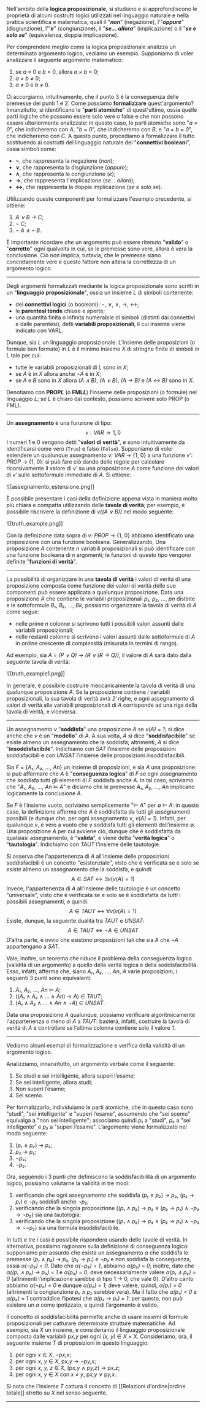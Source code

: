 Nell'ambito della **logica proposizionale**, si studiano e si approfondiscono le proprietà di alcuni costrutti logici utilizzati nel linguaggio naturale e nella pratica scientifica e matematica, quali il "***non***" (negazione), l’"***oppure***" (disgiunzione), l’"***e***" (congiunzione), il "***se... allora***" (implicazione) o il "***se e solo se***" (equivalenza, doppia implicazione).

Per comprendere meglio come la logica proposizionale analizza un determinato argomento logico, vediamo un esempio. Supponiamo di voler analizzare il seguente argomento matematico:
1. se *a* = 0 e *b* = 0, allora *a × b* = 0;
2. *a × b* ≠ 0;
3. *a* ≠ 0 e *b* ≠ 0.

Ci accorgiamo, intuitivamente, che il punto 3 è la conseguenza delle premesse dei punti 1 e 2. Come possiamo **formalizzare** quest'argomento? Innanzitutto, si identificano le "**parti atomiche**" di quest'ultimo, ossia quelle parti logiche che possono essere solo vere o false e che non possono essere ulteriormente analizzate: in questo caso, le parti atomiche sono "*a = 0*", che indicheremo con *A*, "*b = 0*", che indicheremo con *B*, e "*a × b = 0*", che indicheremo con *C*. A questo punto, procediamo a formalizzare il tutto sostituendo ai costrutti del linguaggio naturale dei "**connettivi booleani**", ossia simboli come:
- **¬**, che rappresenta la negazione (*non*);
- **∨**, che rappresenta la disgiunzione (*oppure*);
- **∧**, che rappresenta la congiunzione (*e*);
- **→**, che rappresenta l'implicazione (*se... allora*);
- **↔**, che rappresenta la doppia implicazione (*se e solo se*).

Utilizzando queste componenti per formalizzare l'esempio precedente, si ottiene:
1. *A ∨ B → C*;
2. *¬ C*;
3. *¬ A ∧ ¬ B*.

È importante ricordare che un argomento può essere ritenuto "**valido**" o "**corretto**" ogni qualvolta in cui, se le premesse sono vere, allora è vera la conclusione. Ciò non implica, tuttavia, che le premesse siano concretamente vere e questo fattore non altera la correttezza di un argomento logico.
___
Degli argomenti formalizzati mediante la logica proposizionale sono scritti in un "**linguaggio proposizionale**", ossia un insieme *L* di simboli contenente:
- dei **connettivi logici** (o booleani): ¬, ∨, ∧, →, ↔;
- le **parentesi tonde** chiuse e aperte;
- una quantità finita o infinita numerabile di simboli (distinti dai connettivi e dalle parentesi), detti **variabili proposizionali**, il cui insieme viene indicato con VAR*L*.

Dunque, sia *L* un linguaggio proposizionale. L’insieme delle proposizioni (o formule ben formate) in *L* è il minimo insieme *X* di stringhe finite di simboli in *L* tale per cui:
- tutte le variabili proposizionali di *L* sono in *X*;
- se *A* è in *X* allora anche *¬A* è in *X*;
- se *A* e *B* sono in *X* allora *(A ∧ B)*, *(A ∨ B)*, *(A → B)* e *(A ↔ B)* sono in *X*.

Denotiamo con **PROP*L*** (o **FML*L***) l’insieme delle proposizioni (o formule) nel linguaggio *L*; se *L* è chiaro dal contesto, possiamo scrivere solo PROP (o FML).
___
Un **assegnamento** è una funzione di tipo:
$$v: VAR → {1, 0}$$
I numeri 1 e 0 vengono detti "**valori di verità**", e sono intuitivamente da identificarsi come vero (`True`) e falso (`False`). Supponiamo di voler estendere un qualunque assegnamento *v:* *VAR* → {1, 0} a una funzione *v': PROP* → {1, 0}: si può fare ciò dando delle regole per calcolare ricorsivamente il valore di *v′* su una proposizione *A* come funzione dei valori di *v′* sulle sottoformule immediate di *A*. Si ottiene:

![[assegnamento_estensione.png]]

È possibile presentare i casi della definizione appena vista in maniera molto più chiara e compatta utilizzando delle **tavole di verità**; per esempio, è possibile riscrivere la definizione di *v((A ∨ B))* nel modo seguente:

![[truth_example.png]]

Con la definizione data sopra di *v: PROP* → {1, 0} abbiamo identificato una proposizione con una funzione booleana. Generalizzando, Una proposizione *A* contenente *n* variabili proposizionali si può identificare con una funzione booleana di *n* argomenti; le funzioni di questo tipo vengono definite "**funzioni di verità**".
___
La possibilità di organizzare in una **tavola di verità** i valori di verità di una proposizione composta come funzione dei valori di verità delle sue componenti può essere applicata a qualunque proposizione. Data una proposizione *A* che contiene le variabili proposizionali *p₁*, *p₂*, ..., *pn* distinte e le sottoformule *B₁*, *B₂*, ..., *Bk*, possiamo organizzare la tavola di verità di *A* come segue: 
- nelle prime *n* colonne si scrivono tutti i possibili valori assunti dalle variabili proposizionali;
- nelle restanti colonne si scrivono i valori assunti dalle sottoformule di *A* in ordine crescente di complessità (misurata in termini di rango).

Ad esempio, sia *A* = *(P ∨ Q) → (R ∨ (R → Q))*, il valore di *A* sarà dato dalla seguente tavola di verità:

![[truth_example1.png]]

In generale, è possibile costruire meccanicamente la tavola di verità di una qualunque proposizione *A*. Se la proposizione contiene *i* variabili proposizionali, la sua tavola di verità avrà *2ⁱ* righe, e ogni assegnamento di valori di verità alle variabili proposizionali di *A* corrisponde ad una riga della tavola di verità, e viceversa.
___
Un assegnamento *v* "**soddisfa**" una proposizione *A* se *v(A) = 1*; si dice anche che *v* è un "**modello**" di *A*. A sua volta, *A* si dice "**soddisfacibile**" se esiste almeno un assegnamento che la soddisfa; altrimenti, *A* si dice "**insoddisfacibile**". Indichiamo con *SAT* l’insieme delle proposizioni soddisfacibili e con *UNSAT* l’insieme delle proposizioni insoddisfacibili.

Sia *F* = {*A₁*, *A₂*, ..., *An*} un insieme di proposizioni, e sia *A* una proposizione: si può affermare che *A* è "**conseguenza logica**" di *F* se ogni assegnamento che soddisfa tutti gli elementi di *F* soddisfa anche *A*. In tal caso, scriviamo che "*A₁*, *A₂*, ..., *An* ⊨ *A*" e diciamo che le premesse *A₁*, *A₂*, ..., *An* implicano logicamente la conclusione *A*.

Se *F* è l’insieme vuoto, scriviamo semplicemente "⊨ *A*" per ∅ ⊨ *A*: in questo caso, la definizione afferma che *A* è soddisfatta da tutti gli assegnamenti possibili (e dunque che, per ogni assegnamento *v*, *v(A) = 1*). Infatti, per qualunque *v*, è vero a vuoto che *v* soddisfa tutti gli elementi dell’insieme ∅. Una proposizione *A* per cui avviene ciò, dunque che è soddisfatta da qualsiasi assegnamento, è "**valida**", e viene detta "**verità logica**" o "**tautologia**". Indichiamo con *TAUT* l'insieme delle tautologie.

Si osserva che l'appartenenza di *A* all'insieme delle proposizioni soddisfacibili è un concetto "esistenziale", visto che è verificata se e solo se *esiste* almeno un assegnamento che la soddisfa, e quindi:
$$A ∈ SAT ↔ ∃v(v(A) = 1)$$
Invece, l'appartenenza di *A* all'insieme delle tautologie è un concetto "universale", visto che è verificata se e solo se è soddisfatta da *tutti* i possibili assegnamenti, e quindi:
$$A ∈ TAUT ↔ ∀v(v(A) = 1)$$
Esiste, dunque, la seguente dualità tra *TAUT* e *UNSAT*:
$$A ∈ TAUT ⇔ ¬A ∈ UNSAT$$
D’altra parte, è ovvio che esistono proposizioni tali che sia *A* che *¬A* appartengano a *SAT*.

Vale, inoltre, un teorema che riduce il problema della conseguenza logica (validità di un argomento) a quello della verità logica e della soddisfacibilità. Esso, infatti, afferma che, siano *A₁*, *A₂*, ..., *An*, *A* varie proposizioni, i seguenti 3 punti sono equivalenti:
1. *A₁*, *A₂*, ..., *An* ⊨ *A*;
2. ((*A₁* ∧ *A₂* ∧ ... ∧ *An*) → *A*) ∈ *TAUT*;
3. (*A₁* ∧ *A₂* ∧ ... ∧ *An* ∧ *¬A*) ∈ *UNSAT*.

Data una proposizione *A* qualunque, possiamo verificare algoritmicamente l'appartenenza o meno di *A* a *TAUT*: basterà, infatti, costruire la tavola di verità di *A* e controllare se l’ultima colonna contiene solo il valore 1.
___
Vediamo alcuni esempi di formalizzazione e verifica della validità di un argomento logico.

Analizziamo, innanzitutto, un argomento verbale come il seguente:
1. Se studi e sei intelligente, allora superi l’esame;
2. Se sei intelligente, allora studi;
3. Non superi l’esame;
4. Sei scemo.

Per formalizzarlo, individuiamo le parti atomiche, che in questo caso sono "studi", "sei intelligente" e "superi l’esame", assumendo che "sei scemo" equivalga a "non sei intelligente"; associamo quindi *p₁* a "studi", *p₂* a "sei intelligente" e *p₃* a "superi l’esame". L’argomento viene formalizzato nel modo seguente:
1. (*p₁* ∧ *p₂*) → *p₃*;
2. *p₂* → *p₁*;
3. ¬*p₃*;
4. ¬*p₂*.

Ora, seguendo i 3 punti che definiscono la soddisfacibilità di un argomento logico, possiamo valutarne la validità in tre modi:
1. verificando che ogni assegnamento che soddisfa (*p₁* ∧ *p₂*) → *p₃*, (*p₂* → *p₁*) e ¬*p₃* soddisfi anche ¬*p₂*;
2. verificando che la singola proposizione ((*p₁* ∧ *p₂*) → *p₃* ∧ (*p₂* → *p₁*) ∧ ¬*p₃* → ¬*p₂*) sia una tautologia;
3. verificando che la singola proposizione ((*p₁* ∧ *p₂*) → *p₃* ∧ (*p₂* → *p₁*) ∧ ¬*p₃* → ¬¬*p₂*) sia una formula insoddisfacibile.

In tutti e tre i casi è possibile rispondere usando delle tavole di verità. In alternativa, possiamo ragionare sulla definizione di conseguenza logica: supponiamo per assurdo che esista un assegnamento *α* che soddisfa le premesse (*p₁* ∧ *p₂*) → *p₃*, (*p₂* → *p₁*) e ¬*p₃* e non soddisfa la conseguenza, ossia *α(¬p₂) = 0*. Dato che *α(¬p₃) = 1*, abbiamo *α(p₃) = 0*; inoltre, dato che *α((p₁ ∧ p₂) → p₃) = 1* e *α(p₃) = 0*, deve necessariamente valere *α(p₁ ∧ p₂) = 0* (altrimenti l’implicazione sarebbe di tipo 1 → 0, che vale 0). D’altro canto abbiamo *α(¬p₂) = 0* e dunque *α(p₂) = 1*; deve valere, quindi, *α(p₁) = 0* (altrimenti la congiunzione *p₁ ∧ p₂* sarebbe vera). Ma il fatto che *α(p₁) = 0* e *α(p₂) = 1* contraddice l’ipotesi che *α(p₂ → p₁) = 1*: per questo, non può esistere un *α* come ipotizzato, e quindi l’argomento è valido.

Il concetto di soddisfacibilità permette anche di usare insiemi di formule proposizionali per catturare determinate strutture matematiche. Ad esempio, sia *X* un insieme, e consideriamo il linguaggio proposizionale composto dalle variabili p*x,y* per ogni *(x, y)* ∈ *X* × *X*. Consideriamo, ora, il seguente insieme *T* di proposizioni in questo linguaggio:
1. per ogni *x* ∈ *X*, ¬p*x,x*;
2. per ogni *x, y* ∈ *X*, p*x,y* → ¬p*y,x*;
3. per ogni *x, y, z* ∈ *X*, (p*x,y* ∧ p*y,z*) → p*x,z*;
4. per ogni *x, y* ∈ *X* con *x* ≠ *y*, p*x,y* ∨ p*y,x*.

Si nota che l'insieme *T* cattura il concetto di [[Relazioni d'ordine|ordine totale]] stretto su *X* nel senso seguente.


___
